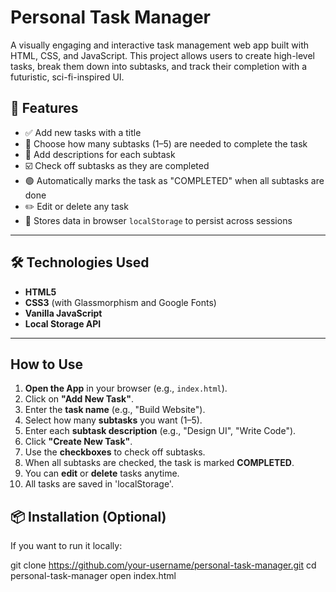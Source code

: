 # Personal Task Manager

A visually engaging and interactive task management web app built with HTML, CSS, and JavaScript. This project allows users to create high-level tasks, break them down into subtasks, and track their completion with a futuristic, sci-fi-inspired UI.


## 🚀 Features

- ✅ Add new tasks with a title
- 📌 Choose how many subtasks (1–5) are needed to complete the task
- 🧾 Add descriptions for each subtask
- ☑️ Check off subtasks as they are completed
- 🟢 Automatically marks the task as "COMPLETED" when all subtasks are done
- ✏️ Edit or delete any task
- 💾 Stores data in browser `localStorage` to persist across sessions

---

## 🛠️ Technologies Used

- **HTML5**
- **CSS3** (with Glassmorphism and Google Fonts)
- **Vanilla JavaScript**
- **Local Storage API**

---

## How to Use

1. **Open the App** in your browser (e.g., `index.html`).
2. Click on **"Add New Task"**.
3. Enter the **task name** (e.g., "Build Website").
4. Select how many **subtasks** you want (1–5).
5. Enter each **subtask description** (e.g., "Design UI", "Write Code").
6. Click **"Create New Task"**.
7. Use the **checkboxes** to check off subtasks.
8. When all subtasks are checked, the task is marked **COMPLETED**.
9. You can **edit** or **delete** tasks anytime.
10. All tasks are saved in 'localStorage'.




## 📦 Installation (Optional)

If you want to run it locally:

git clone https://github.com/your-username/personal-task-manager.git
cd personal-task-manager
open index.html
